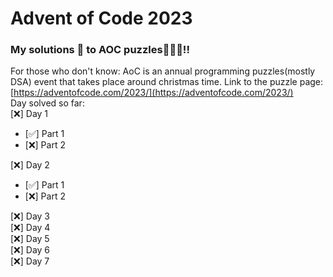 # Advent of Code 2023

### My solutions 💅 to AOC puzzles🎄🎄🎄!!

For those who don't know: AoC is an annual programming puzzles(mostly DSA) event that takes place around christmas time.
Link to the puzzle page: [https://adventofcode.com/2023/](https://adventofcode.com/2023/) <br>
Day solved so far: <br>
[❌] Day 1<br>

- [✅] Part 1
- [❌] Part 2

[❌] Day 2<br>

- [✅] Part 1
- [❌] Part 2

[❌] Day 3<br>
[❌] Day 4<br>
[❌] Day 5<br>
[❌] Day 6<br>
[❌] Day 7<br>

